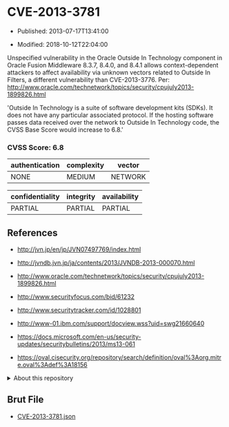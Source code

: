 # CVE-2013-3781

- Published: 2013-07-17T13:41:00

- Modified: 2018-10-12T22:04:00

Unspecified vulnerability in the Oracle Outside In Technology component in Oracle Fusion Middleware 8.3.7, 8.4.0, and 8.4.1 allows context-dependent attackers to affect availability via unknown vectors related to Outside In Filters, a different vulnerability than CVE-2013-3776. Per: http://www.oracle.com/technetwork/topics/security/cpujuly2013-1899826.html

'Outside In Technology is a suite of 
software development kits (SDKs). It does not have any particular associated protocol. If the hosting software passes data received over the network to Outside In Technology code, the CVSS Base Score would increase to 6.8.'

### CVSS Score: **6.8**

| authentication | complexity | vector |
| --- | --- | --- |
| NONE | MEDIUM | NETWORK |

| confidentiality | integrity | availability |
| --- | --- | --- |
| PARTIAL | PARTIAL | PARTIAL |

## References

* http://jvn.jp/en/jp/JVN07497769/index.html

* http://jvndb.jvn.jp/ja/contents/2013/JVNDB-2013-000070.html

* http://www.oracle.com/technetwork/topics/security/cpujuly2013-1899826.html

* http://www.securityfocus.com/bid/61232

* http://www.securitytracker.com/id/1028801

* http://www-01.ibm.com/support/docview.wss?uid=swg21660640

* https://docs.microsoft.com/en-us/security-updates/securitybulletins/2013/ms13-061

* https://oval.cisecurity.org/repository/search/definition/oval%3Aorg.mitre.oval%3Adef%3A18156

<details>
<summary>About this repository</summary> 

  This repository is part of the project [Live Hack CVE](https://github.com/Live-Hack-CVE). Main website can be found [www.live-hack.org](https://www.live-hack.org) 
  
  Made by [Sn0wAlice](https://github.com/Sn0wAlice) for the people that care about security and need to have a feed of the latest CVEs. Hope you enjoy it, don't forget to star the repo and follow me on [Twitter](https://twitter.com/Sn0wAlice) and [Github](https://github.com/Sn0wAlice). And that is my [personnal website](https://www.alice-snow.me/)

  - [Home Page](https://github.com/Live-Hack-CVE)
  - [Framework](https://github.com/Live-Hack-CVE/cve-framework)
  - [CVE database](https://github.com/Live-Hack-CVE/full_database)
  - [Changelog](https://github.com/Live-Hack-CVE/Changelog)
</details>

## Brut File

* [CVE-2013-3781.json](https://raw.githubusercontent.com/Live-Hack-CVE/full_database/main/cves/2013/CVE-2013-3781.json)

